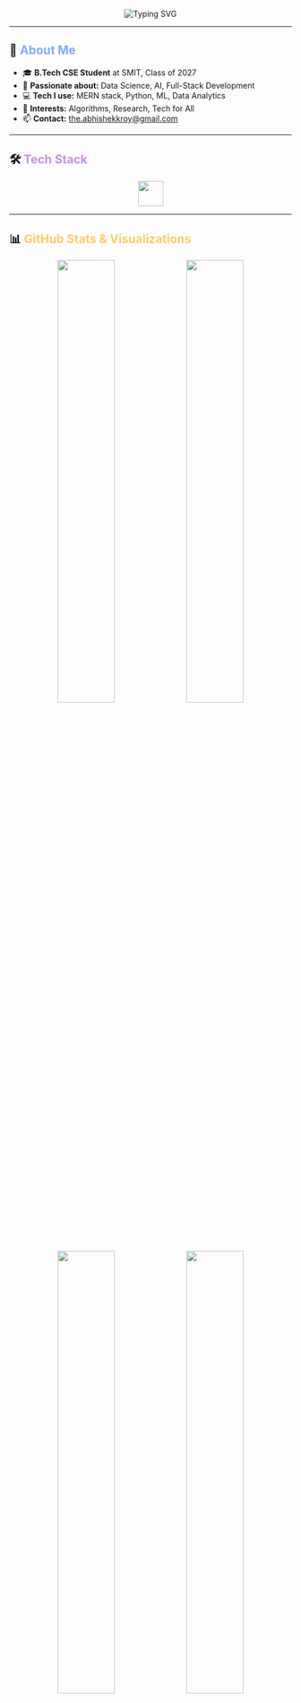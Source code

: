 <!-- Animated Typing SVG Header -->
<p align="center">
  <img src="https://readme-typing-svg.demolab.com?font=Fira+Code&duration=2500&pause=800&color=89DDFF&center=true&vCenter=true&width=600&lines=Hi+there%2C+I'm+Abhishek+Roy!;Full+Stack+%26+AI+Enthusiast;Welcome+to+my+GitHub+Profile+%F0%9F%9A%80" alt="Typing SVG" />
</p>



---

## 🌟 <span style="color:#82AAFF;">About Me</span>

- 🎓 <b>B.Tech CSE Student</b> at SMIT, Class of 2027  
- 🧠 <b>Passionate about:</b> Data Science, AI, Full-Stack Development  
- 💻 <b>Tech I use:</b> MERN stack, Python, ML, Data Analytics 
- 🧪 <b>Interests:</b> Algorithms, Research, Tech for All  
- 📫 <b>Contact:</b> <a href="mailto:the.abhishekkroy@gmail.com">the.abhishekkroy@gmail.com</a>

---

## 🛠️ <span style="color:#C792EA;">Tech Stack</span>
<div align="center">
  <img src="https://skillicons.dev/icons?i=cpp,python,js,dart,react,nodejs,express,mongodb,mysql,php,html,css,figma,linux" height="45" />
</div>

---

## 📊 <span style="color:#FFCB6B;">GitHub Stats & Visualizations</span>
<p align="center">
  <img src="https://github-readme-stats.vercel.app/api?username=the-abhishekroy&theme=tokyonight&hide_border=true&show_icons=true&count_private=true" width="45%" />
  <img src="https://streak-stats.demolab.com?user=the-abhishekroy&theme=tokyonight&hide_border=true" width="45%" />
</p>
<p align="center">
  <img src="https://github-readme-stats.vercel.app/api/top-langs/?username=the-abhishekroy&layout=compact&theme=tokyonight&hide_border=true" width="45%" />
  <img src="https://github-contributor-stats.vercel.app/api?username=the-abhishekroy&limit=5&theme=tokyonight&combine_all_yearly_contributions=true" width="45%" />
</p>
<p align="center">
  <img src="https://komarev.com/ghpvc/?username=the-abhishekroy&style=for-the-badge&color=89DDFF&label=Profile+Views" alt="profile views"/>
</p>
<p align="center">
  <img src="https://github-readme-activity-graph.vercel.app/graph?username=the-abhishekroy&theme=tokyo-night&area=true&hide_border=true" width="100%" />
</p>

---

## 🌐 <span style="color:#FF61A6;">Let's Connect</span>

<p align="center">
  <a href="mailto:the.abhishekkroy@gmail.com">
    <img src="https://img.shields.io/badge/Gmail-D14836?style=for-the-badge&logo=gmail&logoColor=white" />
  </a>
  <a href="https://www.linkedin.com/in/theabhishekroy" target="_blank">
    <img src="https://img.shields.io/badge/LinkedIn-0A66C2?style=for-the-badge&logo=linkedin&logoColor=white" />
  </a>
  <a href="mailto:the.abhishekroy@outlook.com">
    <img src="https://img.shields.io/badge/Outlook-0078D4?style=for-the-badge&logo=microsoft-outlook&logoColor=white" />
  </a>
  <a href="https://paypal.me/theabhishekroy" target="_blank">
    <img src="https://img.shields.io/badge/PayPal-00457C?style=for-the-badge&logo=paypal&logoColor=white" />
  </a>
</p>


